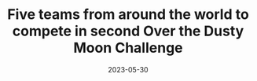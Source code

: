 ---
title: 'Five teams from around the world to compete in second Over the Dusty Moon Challenge'
description: ''
website: https://www.minesnewsroom.com/news/five-teams-around-world-compete-second-over-dusty-moon-challenge
image_url: /images/mineslogo.png
date: 2023-05-30
permalink: https://www.minesnewsroom.com/news/five-teams-around-world-compete-second-over-dusty-moon-challenge
---